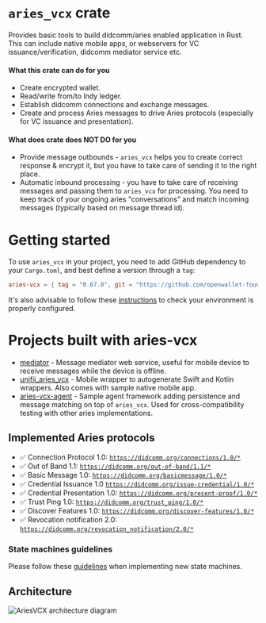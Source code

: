 # `aries_vcx` crate

Provides basic tools to build didcomm/aries enabled application in Rust. This can include native mobile apps, or
webservers for VC issuance/verification, didcomm mediator service etc.

#### What this crate can do for you

- Create encrypted wallet.
- Read/write from/to Indy ledger.
- Establish didcomm connections and exchange messages.
- Create and process Aries messages to drive Aries protocols (especially for VC issuance and presentation).

#### What does crate does NOT DO for you

- Provide message outbounds - `aries_vcx` helps you to create correct response & encrypt it, but you have to take care
  of sending it to the right place.
- Automatic inbound processing - you have to take care of receiving messages and passing them to `aries_vcx` for processing.
  You need to keep track of your ongoing aries "conversations" and match incoming messages (typically based on message thread id).

# Getting started

To use `aries_vcx` in your project, you need to add GitHub dependency to your `Cargo.toml`, and best
define a version through a `tag`:

```toml
aries-vcx = { tag = "0.67.0", git = "https://github.com/openwallet-foundation/vcx" }
```

It's also advisable to follow these [instructions](TUTORIAL.md) to check your environment is properly configured.

# Projects built with aries-vcx

- [mediator](../agents/rust/mediator) - Message mediator web service, useful for mobile device to receive messages while the device is offline.
- [unifii_aries_vcx](../../uniffi_aries_vcx) - Mobile wrapper to autogenerate Swift and Kotlin wrappers. Also comes with sample native mobile app.
- [aries-vcx-agent](../agents/rust/aries-vcx-agent) - Sample agent framework adding persistence and message matching on top of `aries_vcx`. Used for cross-compatibility testing with other aries implementations.

## Implemented Aries protocols

- ✅ Connection Protocol 1.0: [`https://didcomm.org/connections/1.0/*`](https://github.com/decentralized-identity/aries-rfcs/tree/main/features/0160-connection-protocol)
- ✅ Out of Band 1.1: [`https://didcomm.org/out-of-band/1.1/*`](https://github.com/decentralized-identity/aries-rfcs/tree/main/features/0434-outofband)
- ✅ Basic Message 1.0: [`https://didcomm.org/basicmessage/1.0/*`](https://github.com/decentralized-identity/aries-rfcs/tree/main/features/0095-basic-message)
- ✅ Credential Issuance 1.0 [`https://didcomm.org/issue-credential/1.0/*`](https://github.com/decentralized-identity/aries-rfcs/tree/main/features/0036-issue-credential)
- ✅ Credential Presentation 1.0: [`https://didcomm.org/present-proof/1.0/*`](https://github.com/decentralized-identity/aries-rfcs/tree/main/features/0037-present-proof)
- ✅ Trust Ping 1.0: [`https://didcomm.org/trust_ping/1.0/*`](https://github.com/decentralized-identity/aries-rfcs/blob/main/features/0048-trust-ping/README.md)
- ✅ Discover Features 1.0: [`https://didcomm.org/discover-features/1.0/*`](https://github.com/decentralized-identity/aries-rfcs/tree/main/features/0031-discover-features)
- ✅ Revocation notification 2.0: [`https://didcomm.org/revocation_notification/2.0/*`](https://github.com/decentralized-identity/aries-rfcs/tree/main/features/0031-discover-features)

### State machines guidelines

Please follow these [guidelines](docs/guidelines.md) when implementing new state machines.

## Architecture

<img alt="AriesVCX architecture diagram" src="../docs/architecture/architecture_230104_ariesvcx.png"/>
